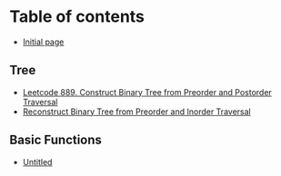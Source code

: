 # Table of contents

* [Initial page](README.md)

## Tree

* [Leetcode 889. Construct Binary Tree from Preorder and Postorder Traversal](tree/leetcode-889.-construct-binary-tree-from-preorder-and-postorder-traversal.md)
* [Reconstruct Binary Tree from Preorder and Inorder Traversal](tree/reconstruct-binary-tree-from-preorder-and-inorder-traversal.md)

## Basic Functions

* [Untitled](basic-functions/untitled.md)

